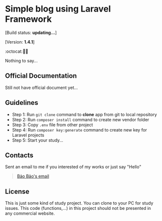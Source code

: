 # Simple blog using Laravel Framework

[Build status: **updating...**]

[Version: **1.4.1**]

:octocat::ghost::christmas_tree:

Nothing to say...

## Official Documentation

Still not have official document yet...

## Guidelines

- Step 1: Run `git clone` command to **clone** app from git to local repository
- Step 2: Run `composer install` command to create new vendor folder
- Step 3: Copy `.env` file from other project
- Step 4: Run `composer key:generate` command to create new key for Laravel projects
- Step 5: Start your study...

## Contacts

Sent an email to me if you interested of my works or just say "Hello"
> [Bảo Bảo's email](transybao28@gmail.com)

## License

This is just some kind of study project.
You can clone to your PC for study issues.
This code (functions,...) in this project should not be presented in any commercial website.
